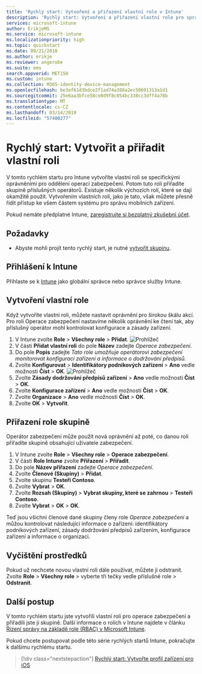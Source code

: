 ```yaml
---
title: 'Rychlý start: Vytvoření a přiřazení vlastní role v Intune'
description: 'Rychlý start: Vytvoření a přiřazení vlastní role pro správce vzdáleného zařízení'
services: microsoft-intune
author: ErikjeMS
ms.service: microsoft-intune
ms.localizationpriority: high
ms.topic: quickstart
ms.date: 09/21/2018
ms.author: erikje
ms.reviewer: angerobe
ms.suite: ems
search.appverid: MET150
ms.custom: intune
ms.collection: M365-identity-device-management
ms.openlocfilehash: be3ef61d3bdce2f1ad74a388a2ec50691313a1d1
ms.sourcegitcommit: 25e6aa3bfce58ce8d9f8c054bc338cc3dff4a78b
ms.translationtype: MT
ms.contentlocale: cs-CZ
ms.lasthandoff: 03/14/2019
ms.locfileid: "57400277"
---
```

# <a name="quickstart-create-and-assign-a-custom-role"></a>Rychlý start: Vytvořit a přiřadit vlastní roli

V tomto rychlém startu pro Intune vytvoříte vlastní roli se specifickými oprávněními pro oddělení operací zabezpečení. Potom tuto roli přiřadíte skupině příslušných operátorů. Existuje několik výchozích rolí, které se dají okamžitě použít. Vytvořením vlastních rolí, jako je tato, však můžete přesně řídit přístup ke všem částem systému pro správu mobilních zařízení.

Pokud nemáte předplatné Intune, [zaregistrujte si bezplatný zkušební účet](free-trial-sign-up.md).

## <a name="prerequisites"></a>Požadavky

- Abyste mohli projít tento rychlý start, je nutné [vytvořit skupinu](quickstart-create-group.md).

## <a name="sign-in-to-intune"></a>Přihlášení k Intune

Přihlaste se k [Intune](https://aka.ms/intuneportal) jako globální správce nebo správce služby Intune.

## <a name="create-a-custom-role"></a>Vytvoření vlastní role

Když vytvoříte vlastní roli, můžete nastavit oprávnění pro širokou škálu akcí. Pro roli Operace zabezpečení nastavíme několik oprávnění ke čtení tak, aby příslušný operátor mohl kontrolovat konfigurace a zásady zařízení.

1. V Intune zvolte **Role** > **Všechny role** > **Přidat**.
![Prohlížeč](media/quickstart-create-custom-role/add-custom-role.png)
2. V části **Přidat vlastní roli** do pole **Název** zadejte *Operace zabezpečení*.
3. Do pole **Popis** zadejte *Tato role umožňuje operátorovi zabezpečení monitorovat konfiguraci zařízení a informace o dodržování předpisů.*
4. Zvolte **Konfigurovat** > **Identifikátory podnikových zařízení** > **Ano** vedle možnosti **Číst** > **OK**.
![Prohlížeč](media/quickstart-create-custom-role/corp-device-id-read.png)
5. Zvolte **Zásady dodržování předpisů zařízení** > **Ano** vedle možnosti **Číst** > **OK**.
6. Zvolte **Konfigurace zařízení** > **Ano** vedle možnosti **Číst** > **OK**.
7. Zvolte **Organizace** > **Ano** vedle možnosti **Číst** > **OK**.
8. Zvolte **OK** > **Vytvořit**.

## <a name="assign-the-role-to-a-group"></a>Přiřazení role skupině

Operátor zabezpečení může použít nová oprávnění až poté, co danou roli přiřadíte skupině obsahující uživatele zabezpečení.

1. V Intune zvolte **Role** > **Všechny role** > **Operace zabezpečení**.
2. V části **Role Intune** zvolte **Přiřazení** > **Přiřadit**.
3. Do pole **Název přiřazení** zadejte *Operace zabezpečení*.
4. Zvolte **Členové (Skupiny)** > **Přidat**.
5. Zvolte skupinu **Testeři Contoso**.
6. Zvolte **Vybrat** > **OK**.
7. Zvolte **Rozsah (Skupiny)** > **Vybrat skupiny, které se zahrnou** > **Testeři Contoso**.
8. Zvolte **Vybrat** > **OK** > **OK**.

Teď jsou všichni členové dané skupiny členy role *Operace zabezpečení* a můžou kontrolovat následující informace o zařízení: identifikátory podnikových zařízení, zásady dodržování předpisů zařízením, konfigurace zařízení a informace o organizaci.

## <a name="clean-up-resources"></a>Vyčištění prostředků

Pokud už nechcete novou vlastní roli dále používat, můžete ji odstranit. Zvolte **Role** > **Všechny role** > vyberte tři tečky vedle příslušné role > **Odstranit**.

## <a name="next-steps"></a>Další postup

V tomto rychlém startu jste vytvořili vlastní roli pro operace zabezpečení a přiřadili jste ji skupině. Další informace o rolích v Intune najdete v článku [Řízení správy na základě role (RBAC) v Microsoft Intune](role-based-access-control.md).

Pokud chcete postupovat podle této série rychlých startů Intune, pokračujte k dalšímu rychlému startu.

> [!div class="nextstepaction"]
> [Rychlý start: Vytvořte profil zařízení pro iOS](quickstart-email-profile.md)
